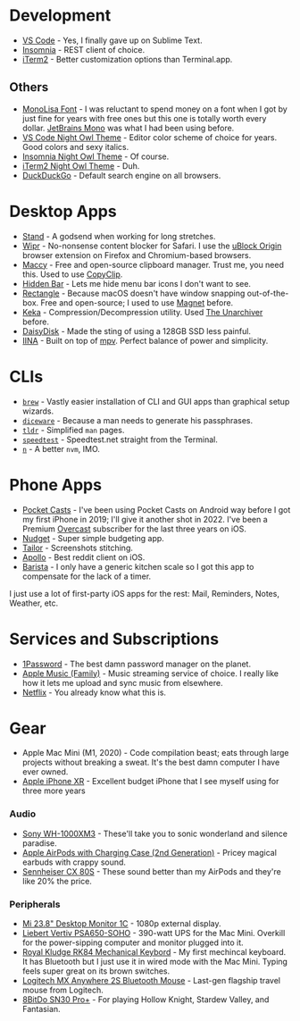 # Development

- [VS Code](https://code.visualstudio.com/) - Yes, I finally gave up on Sublime Text.
- [Insomnia](https://insomnia.rest) - REST client of choice.
- [iTerm2](https://iterm2.com) - Better customization options than Terminal.app.

## Others

- [MonoLisa Font](https://monolisa.dev) - I was reluctant to spend money on a font when I got by just fine for years with free ones but this one is totally worth every dollar. [JetBrains Mono](https://www.jetbrains.com/lp/mono/) was what I had been using before.
- [VS Code Night Owl Theme](https://marketplace.visualstudio.com/items?itemName=sdras.night-owl) - Editor color scheme of choice for years. Good colors and sexy italics.
- [Insomnia Night Owl Theme](https://www.npmjs.com/package/insomnia-plugin-night-owl-theme) - Of course.
- [iTerm2 Night Owl Theme](https://github.com/nickcernis/iterm2-night-owl) - Duh.
- [DuckDuckGo](https://ddg.gg) - Default search engine on all browsers.

# Desktop Apps

- [Stand](https://getstandapp.com) - A godsend when working for long stretches.
- [Wipr](https://giorgiocalderolla.com/wipr.html) - No-nonsense content blocker for Safari. I use the [uBlock Origin](https://github.com/gorhill/uBlock) browser extension on Firefox and Chromium-based browsers.
- [Maccy](https://maccy.app) - Free and open-source clipboard manager. Trust me, you need this. Used to use [CopyClip](https://apps.apple.com/us/app/copyclip-clipboard-history/id595191960?mt=12).
- [Hidden Bar](https://github.com/dwarvesf/hidden) - Lets me hide menu bar icons I don't want to see.
- [Rectangle](https://rectangleapp.com) - Because macOS doesn't have window snapping out-of-the-box. Free and open-source; I used to use [Magnet](https://apps.apple.com/us/app/magnet/id441258766?mt=12) before.
- [Keka](https://www.keka.io) - Compression/Decompression utility. Used [The Unarchiver](https://macpaw.com/the-unarchiver) before.
- [DaisyDisk](https://daisydiskapp.com) - Made the sting of using a 128GB SSD less painful.
- [IINA](https://iina.io) - Built on top of [mpv](https://mpv.io). Perfect balance of power and simplicity.

# CLIs

- [`brew`](https://brew.sh) - Vastly easier installation of CLI and GUI apps than graphical setup wizards.
- [`diceware`](https://github.com/ulif/diceware) - Because a man needs to generate his passphrases.
- [`tldr`](https://tldr.sh) - Simplified `man` pages.
- [`speedtest`](https://github.com/sivel/speedtest-cli) - Speedtest.net straight from the Terminal.
- [`n`](https://github.com/tj/n) - A better `nvm`, IMO.

# Phone Apps

- [Pocket Casts](https://pocketcasts.com) - I've been using Pocket Casts on Android way before I got my first iPhone in 2019; I'll give it another shot in 2022. I've been a Premium [Overcast](https://overcast.fm) subscriber for the last three years on iOS.
- [Nudget](https://nudgetapp.com) - Super simple budgeting app.
- [Tailor](https://apps.apple.com/ph/app/tailor-screenshot-stitching/id926653095) - Screenshots stitching.
- [Apollo](https://apolloapp.io) - Best reddit client on iOS.
- [Barista](https://www.baristacoffeeapp.com) - I only have a generic kitchen scale so I got this app to compensate for the lack of a timer.

I just use a lot of first-party iOS apps for the rest: Mail, Reminders, Notes, Weather, etc.

# Services and Subscriptions

- [1Password](https://1password.com) - The best damn password manager on the planet.
- [Apple Music (Family)](https://www.apple.com/ph/apple-music/) - Music streaming service of choice. I really like how it lets me upload and sync music from elsewhere.
- [Netflix](https://netflix.com) - You already know what this is.

# Gear

- Apple Mac Mini (M1, 2020) - Code compilation beast; eats through large projects without breaking a sweat. It's the best damn computer I have ever owned.
- [Apple iPhone XR](/blog/iphone-xr-review) - Excellent budget iPhone that I see myself using for three more years

### Audio

- [Sony WH-1000XM3](https://www.sony.com.ph/electronics/headband-headphones/wh-1000xm3) - These'll take you to sonic wonderland and silence paradise.
- [Apple AirPods with Charging Case (2nd Generation)](https://www.apple.com/ph/airpods-2nd-generation/) - Pricey magical earbuds with crappy sound.
- [Sennheiser CX 80S](https://ph.sennheiser.com/products/cx-80s) - These sound better than my AirPods and they're like 20% the price.

### Peripherals
- [Mi 23.8" Desktop Monitor 1C](https://www.mi.com/global/mi-23.8-desktop-monitor-1c/) - 1080p external display.
- [Liebert Vertiv PSA650-SOHO](https://www.vertiv.com/en-asia/products-catalog/critical-power/uninterruptible-power-supplies-ups/psa650-soho/) - 390-watt UPS for the Mac Mini. Overkill for the power-sipping computer and monitor plugged into it.
- [Royal Kludge RK84 Mechanical Keybord](https://gameone.ph/rk-royal-kludge-rk84-tri-mode-rgb-84-keys-hot-swappable-mechanical-keyboard-black-brown.html) - My first mechincal keyboard. It has Bluetooth but I just use it in wired mode with the Mac Mini. Typing feels super great on its brown switches.
- [Logitech MX Anywhere 2S Bluetooth Mouse](https://shopee.ph/Logitech-MX-Anywhere-2S-Wireless-Mobile-Mouse-(Graphite)-(ONLINE-EXCLUSIVE)-i.55502962.1568650454) - Last-gen flagship travel mouse from Logitech.
- [8BitDo SN30 Pro+](https://www.8bitdo.com/sn30-pro-plus/) - For playing Hollow Knight, Stardew Valley, and Fantasian.
